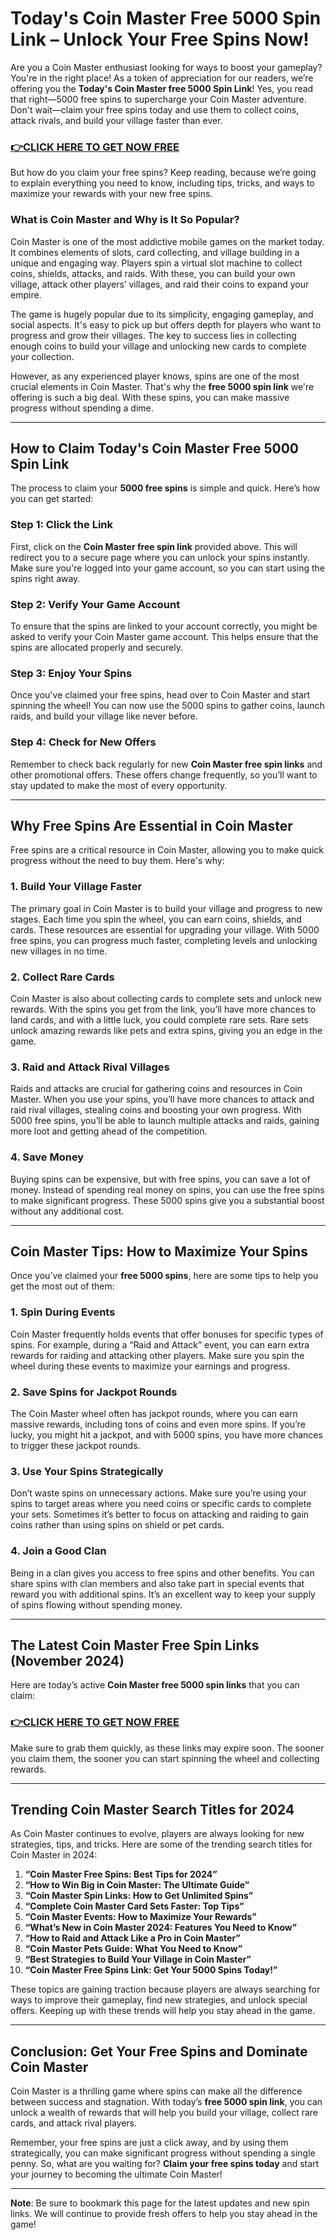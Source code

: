 # Today's Coin Master Free 5000 Spin Link – Unlock Your Free Spins Now!

Are you a Coin Master enthusiast looking for ways to boost your gameplay? You're in the right place! As a token of appreciation for our readers, we’re offering you the **Today's Coin Master free 5000 Spin Link**! Yes, you read that right—5000 free spins to supercharge your Coin Master adventure. Don't wait—claim your free spins today and use them to collect coins, attack rivals, and build your village faster than ever.

### [👉CLICK HERE TO GET NOW FREE](https://coinmasterupdates.github.io/free/)

But how do you claim your free spins? Keep reading, because we’re going to explain everything you need to know, including tips, tricks, and ways to maximize your rewards with your new free spins.

### **What is Coin Master and Why is It So Popular?**

Coin Master is one of the most addictive mobile games on the market today. It combines elements of slots, card collecting, and village building in a unique and engaging way. Players spin a virtual slot machine to collect coins, shields, attacks, and raids. With these, you can build your own village, attack other players’ villages, and raid their coins to expand your empire.

The game is hugely popular due to its simplicity, engaging gameplay, and social aspects. It's easy to pick up but offers depth for players who want to progress and grow their villages. The key to success lies in collecting enough coins to build your village and unlocking new cards to complete your collection.

However, as any experienced player knows, spins are one of the most crucial elements in Coin Master. That's why the **free 5000 spin link** we're offering is such a big deal. With these spins, you can make massive progress without spending a dime.

---

## **How to Claim Today's Coin Master Free 5000 Spin Link**

The process to claim your **5000 free spins** is simple and quick. Here’s how you can get started:

### Step 1: Click the Link

First, click on the **Coin Master free spin link** provided above. This will redirect you to a secure page where you can unlock your spins instantly. Make sure you're logged into your game account, so you can start using the spins right away.

### Step 2: Verify Your Game Account

To ensure that the spins are linked to your account correctly, you might be asked to verify your Coin Master game account. This helps ensure that the spins are allocated properly and securely.

### Step 3: Enjoy Your Spins

Once you've claimed your free spins, head over to Coin Master and start spinning the wheel! You can now use the 5000 spins to gather coins, launch raids, and build your village like never before.

### Step 4: Check for New Offers

Remember to check back regularly for new **Coin Master free spin links** and other promotional offers. These offers change frequently, so you’ll want to stay updated to make the most of every opportunity.

---

## **Why Free Spins Are Essential in Coin Master**

Free spins are a critical resource in Coin Master, allowing you to make quick progress without the need to buy them. Here's why:

### 1. **Build Your Village Faster**

The primary goal in Coin Master is to build your village and progress to new stages. Each time you spin the wheel, you can earn coins, shields, and cards. These resources are essential for upgrading your village. With 5000 free spins, you can progress much faster, completing levels and unlocking new villages in no time.

### 2. **Collect Rare Cards**

Coin Master is also about collecting cards to complete sets and unlock new rewards. With the spins you get from the link, you’ll have more chances to land cards, and with a little luck, you could complete rare sets. Rare sets unlock amazing rewards like pets and extra spins, giving you an edge in the game.

### 3. **Raid and Attack Rival Villages**

Raids and attacks are crucial for gathering coins and resources in Coin Master. When you use your spins, you’ll have more chances to attack and raid rival villages, stealing coins and boosting your own progress. With 5000 free spins, you’ll be able to launch multiple attacks and raids, gaining more loot and getting ahead of the competition.

### 4. **Save Money**

Buying spins can be expensive, but with free spins, you can save a lot of money. Instead of spending real money on spins, you can use the free spins to make significant progress. These 5000 spins give you a substantial boost without any additional cost.

---

## **Coin Master Tips: How to Maximize Your Spins**

Once you’ve claimed your **free 5000 spins**, here are some tips to help you get the most out of them:

### 1. **Spin During Events**

Coin Master frequently holds events that offer bonuses for specific types of spins. For example, during a “Raid and Attack” event, you can earn extra rewards for raiding and attacking other players. Make sure you spin the wheel during these events to maximize your earnings and progress.

### 2. **Save Spins for Jackpot Rounds**

The Coin Master wheel often has jackpot rounds, where you can earn massive rewards, including tons of coins and even more spins. If you’re lucky, you might hit a jackpot, and with 5000 spins, you have more chances to trigger these jackpot rounds.

### 3. **Use Your Spins Strategically**

Don’t waste spins on unnecessary actions. Make sure you’re using your spins to target areas where you need coins or specific cards to complete your sets. Sometimes it’s better to focus on attacking and raiding to gain coins rather than using spins on shield or pet cards.

### 4. **Join a Good Clan**

Being in a clan gives you access to free spins and other benefits. You can share spins with clan members and also take part in special events that reward you with additional spins. It’s an excellent way to keep your supply of spins flowing without spending money.

---

## **The Latest Coin Master Free Spin Links (November 2024)**

Here are today’s active **Coin Master free 5000 spin links** that you can claim:

### [👉CLICK HERE TO GET NOW FREE](https://coinmasterupdates.github.io/free/)

Make sure to grab them quickly, as these links may expire soon. The sooner you claim them, the sooner you can start spinning the wheel and collecting rewards.

---

## **Trending Coin Master Search Titles for 2024**

As Coin Master continues to evolve, players are always looking for new strategies, tips, and tricks. Here are some of the trending search titles for Coin Master in 2024:

1. **“Coin Master Free Spins: Best Tips for 2024”**
2. **“How to Win Big in Coin Master: The Ultimate Guide”**
3. **“Coin Master Spin Links: How to Get Unlimited Spins”**
4. **“Complete Coin Master Card Sets Faster: Top Tips”**
5. **“Coin Master Events: How to Maximize Your Rewards”**
6. **“What’s New in Coin Master 2024: Features You Need to Know”**
7. **“How to Raid and Attack Like a Pro in Coin Master”**
8. **“Coin Master Pets Guide: What You Need to Know”**
9. **“Best Strategies to Build Your Village in Coin Master”**
10. **“Coin Master Free Spins Link: Get Your 5000 Spins Today!”**

These topics are gaining traction because players are always searching for ways to improve their gameplay, find new strategies, and unlock special offers. Keeping up with these trends will help you stay ahead in the game.

---

## **Conclusion: Get Your Free Spins and Dominate Coin Master**

Coin Master is a thrilling game where spins can make all the difference between success and stagnation. With today’s **free 5000 spin link**, you can unlock a wealth of rewards that will help you build your village, collect rare cards, and attack rival players. 

Remember, your free spins are just a click away, and by using them strategically, you can make significant progress without spending a single penny. So, what are you waiting for? **Claim your free spins today** and start your journey to becoming the ultimate Coin Master!

---

**Note**: Be sure to bookmark this page for the latest updates and new spin links. We will continue to provide fresh offers to help you stay ahead in the game!

